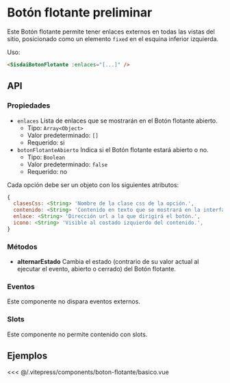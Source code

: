 <script setup>
import EjemploBasico from "../../.vitepress/components/boton-flotante/basico.vue";
</script>

# Botón flotante <span class="etiqueta">preliminar</span>

Este Botón flotante permite tener enlaces externos en todas las vistas del sitio, posicionado como un elemento `fixed` en el esquina inferior izquierda.

Uso:

```html
<SisdaiBotonFlotante :enlaces="[...]" />
```

<section id="api">

## API

### Propiedades

- `enlaces` Lista de enlaces que se mostrarán en el Botón flotante abierto.
  - Tipo: `Array<Object>`
  - Valor predeterminado: `[]`
  - Requerido: si
- `botonFlotanteAbierto` Indica si el Botón flotante estará abierto o no.
  - Tipo: `Boolean`
  - Valor predeterminado: `false`
  - Requerido: no

Cada opción debe ser un objeto con los siguientes atributos:

```js
{
  clasesCss: <String> 'Nombre de la clase css de la opción.',
  contenido: <String> 'Contenido en texto que se mostrará en la interfaz.',
  enlace: <String> 'Dirección url a la que dirigirá el botón.',
  icono: <String> 'Visible al costado izquierdo del contenido.',
}
```

### Métodos

- **alternarEstado**
  Cambia el estado (contrario de su valor actual al ejecutar el evento, abierto o cerrado) del Botón flotante.

### Eventos

Este componente no dispara eventos externos.

### Slots

Este componente no permite contenido con slots.

</section>

<section id="ejemplos">

## Ejemplos

<!-- <EjemploDoc ruta="boton-flotante/decreto.vue" /> -->
<EjemploBasico />
<<< @/.vitepress/components/boton-flotante/basico.vue

</section>
